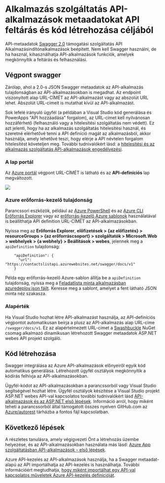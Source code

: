 <properties
    pageTitle="Alkalmazás szolgáltatás API-alkalmazások metaadatainak API feltárás és kód generációs |} Microsoft Azure"
    description="Megtudhatja, hogyan API-alkalmazások Azure App szolgáltatásban Swagger metaadatok használatának megkönnyítése érdekében API feltárás és kód létrehozása."
    services="app-service\api"
    documentationCenter=".net"
    authors="tdykstra"
    manager="wpickett"
    editor=""/>

<tags
    ms.service="app-service-api"
    ms.workload="na"
    ms.tgt_pltfrm="na"
    ms.devlang="na"
    ms.topic="article"
    ms.date="08/30/2016"
    ms.author="rachelap"/>

# <a name="app-service-api-apps-metadata-for-api-discovery-and-code-generation"></a>Alkalmazás szolgáltatás API-alkalmazások metaadatokat API feltárás és kód létrehozása céljából 

API-metaadatok [Swagger 2.0](http://swagger.io/) támogatási szolgáltatás API Alkalmazásindítónalkalmazások beépített. Nem kell Swagger használni, de ha használ, kihasználhatja API-alkalmazások funkciók, amelyek megkönnyítik a feltárás és felhasználási.   

## <a name="swagger-endpoint"></a>Végpont swagger

Zárólap, ahol a 2.0-s JSON Swagger metaadatok az API-alkalmazás tulajdonságban az API-alkalmazásokban is megadhat. Az endpoint viszonyított alap URL-CÍMÉT az API-alkalmazást vagy az abszolút URL lehet. Abszolút URL-címeit is mutathat kívül az API-alkalmazást. 

Sok lefelé irányuló ügyfél (a példában a Visual Studio kód generálása és PowerApps "API hozzáadása" forgalom), az URL-címet kell nyilvánosan hozzáférhető (felhasználó vagy a hitelesítési szolgáltatás nem védett). Ez azt jelenti, hogy ha az alkalmazás szolgáltatás hitelesítési használ, és szeretné elérhetővé tenni a API definíció magát az alkalmazásból, akkor használja, amely lehetővé teszi, hogy elérje a API névtelen forgalom hitelesítést követeljen meg. További tudnivalókért lásd: a [hitelesítési és az alkalmazás szolgáltatás API-alkalmazások engedélyezési](app-service-api-authentication.md).

### <a name="portal-blade"></a>A lap portál

Az [Azure portál](https://portal.azure.com/) végpont URL-CÍMÉT is látható és az **API-definíciós** lap megváltozott.

![](./media/app-service-api-metadata/apidefblade.png)

### <a name="azure-resource-manager-property"></a>Azure erőforrás-kezelő tulajdonság

Parancssori eszközök, például az [Azure PowerShell](../powershell-install-configure.md) és az [Azure CLI](../xplat-cli-install.md) [Erőforrás Explorer](https://resources.azure.com/) vagy az [erőforrás-kezelő Azure sablonok](../resource-group-authoring-templates.md) használatával is beállíthatja API definition URL-CÍMÉT az API-alkalmazásokban. 

Nyissa meg az **Erőforrás Explorer**, **előfizetések > {az előfizetés} > resourceGroups > {az erőforráscsoport} > szolgáltatók > Microsoft.Web > webhelyek > {a webhely} > Beállítások > webes**, jelennek meg a `apiDefinition` tulajdonság:

        "apiDefinition": {
          "url": "https://contactslistapi.azurewebsites.net/swagger/docs/v1"
        }

Példa egy erőforrás-kezelő Azure-sablon állítja be a `apiDefinition` tulajdonság, nyissa meg a [Feladatlista minta alkalmazásban azuredeploy.json fájlt](https://github.com/azure-samples/app-service-api-dotnet-todo-list/blob/master/azuredeploy.json). Keresse meg a sablont, amelyet a fent látható JSON minta néz szakasza.

### <a name="default-value"></a>Alapérték

Ha Visual Studio hozhat létre API-alkalmazást használja, az API-definíciós végpontot automatikusan beírja a plusz az API-alkalmazás alap URL-címe `/swagger/docs/v1`. Ez az alapértelmezett URL-címet a [Swashbuckle](https://www.nuget.org/packages/Swashbuckle) NuGet csomag alkalmazó dinamikusan létrehozott Swagger metaadatok ASP.NET webes API projekt szolgáló. 

## <a name="code-generation"></a>Kód létrehozása

Swagger integrálása az Azure API-alkalmazások előnyeiről egyik kód automatikus generálása. Létrehozott ügyfél osztályok megkönnyítik a kódírás felhívja az API-alkalmazásokban.

Ügyfél-kódot az API-alkalmazásokban a parancssorból vagy Visual Studio segítségével hozhat létre. Ügyfél osztályok készítése a Visual Studio projekt ASP.NET webes API-val kapcsolatos további tudnivalókért lásd [API-alkalmazások és az ASP.NET első lépések](app-service-api-dotnet-get-started.md#codegen). Információ arról, hogy miként teheti a parancssorból által támogatott összes nyelven GitHub.com az [Azure/autorest](https://github.com/azure/autorest) tárházba a fontos fájl kapcsolatban.
 
## <a name="next-steps"></a>Következő lépések

A részletes tanulásra, amely végigvezeti Önt a létrehozás üzembe helyezése, és az API-alkalmazásokban használata más lásd: [Azure App szolgáltatásban API-alkalmazások – első lépések](app-service-api-dotnet-get-started.md).

Azure API-kezelés az API-alkalmazások használja, ha a Swagger metaadat-alapú az API importálhatja az API-kezelés is használhatja. További információért megtudhatja, [hogy miként importálhat egy API-val kapcsolatos műveletek Azure API-kezelés definícióját](../api-management/api-management-howto-import-api.md). 
